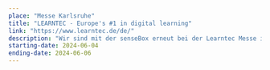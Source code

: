 ```yaml
---
place: "Messe Karlsruhe"
title: "LEARNTEC - Europe's #1 in digital learning"
link: "https://www.learntec.de/de/"
description: "Wir sind mit der senseBox erneut bei der Learntec Messe in Karlsruhe dabei. Ihr findet uns in der dm-arena, Stand: T41."
starting-date: 2024-06-04
ending-date: 2024-06-06
---
```

